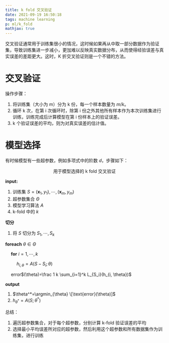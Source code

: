 ```yaml
---
title: k fold 交叉验证
date: 2021-09-19 16:50:18
tags: machine learning
p: ml/k_fold
mathjax: true
---
```


交叉验证通常用于训练集很小的情况，这时候如果再从中取一部分数据作为验证集，导致训练集进一步减小，更加难以反映真实数据分布，从而使得经验误差与真实误差的差距更大。这时，K 折交叉验证则是一个不错的方法。

<!--more-->
# 交叉验证
操作步骤：

1. 将训练集（大小为 m）分为 k 份，每一个样本数量为 $m/k$。
2. 循环 k 次，在第 i 次循环时，除第 i 份之外其他所有样本作为本次训练集进行训练，训练完成后计算模型在第 i 份样本上的验证误差。
3. k 个验证误差的平均，则为对真实误差的估计值。

# 模型选择
有时候模型有一些超参数，例如多项式中的阶数 $d$，步骤如下：

<center>用于模型选择的 k fold 交叉验证</center>

**input:**
1. 训练集 $S=(\mathbf x_1, y_1), \cdots, (\mathbf x_m, y_m)$
2. 超参数集合 $\Theta$
3. 模型学习算法 $A$
4. k-fold 中的 $k$

**切分**
1. 将 $S$ 切分为 $S_1, \cdots, S_k$

**foreach** $\theta \in \Theta$

&emsp; **for** $i=1,\cdots,k$

&emsp; &emsp; $h_{i,\theta}=A(S - S_i; \theta)$

 &emsp; error$(\theta)=\frac 1 k \sum_{i=1}^k L_{S_i}(h_{i, \theta})$

 **output**
 1. $\theta^*=\argmin_{\theta} \[\text{error}(\theta)]$
 2. $h_{\theta^*}=A(S;\theta^*)$

总结：
1. 遍历超参数集合，对于每个超参数，分别计算 k-fold 验证误差的平均
2. 选择最小平均误差所对应的超参数，然后利用这个超参数和所有数据集作为训练集，进行训练
